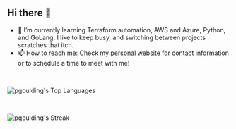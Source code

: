 ## Hi there 👋

- 🌱 I’m currently learning Terraform automation, AWS and Azure, Python, and GoLang. I like to keep busy, and switching between projects scratches that itch.
- 📫 How to reach me: Check my [personal website](https://www.pgoulding.dev/) for contact information or to schedule a time to meet with me!

<br>

![pgoulding's Top Languages](https://github-readme-stats.vercel.app/api/top-langs/?username=pgoulding&theme=prussian&show_icons=true&hide_border=true&layout=compact)

<br>

![pgoulding's Streak](https://github-readme-streak-stats.herokuapp.com/?user=pgoulding&theme=prussian&hide_border=true)

<!--
**pgoulding/pgoulding** is a ✨ _special_ ✨ repository because its `README.md` (this file) appears on your GitHub profile.

Here are some ideas to get you started:

- 🔭 I’m currently working on ...
- 🌱 I’m currently learning ...
- 👯 I’m looking to collaborate on ...
- 🤔 I’m looking for help with ...
- 💬 Ask me about ...
- 📫 How to reach me: ...
- 😄 Pronouns: ...
- ⚡ Fun fact: ...
-->
